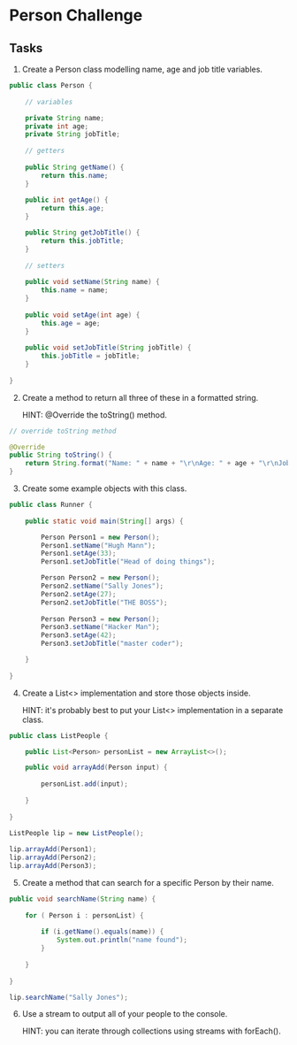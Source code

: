 # Person Challenge

## Tasks

1. Create a Person class modelling name, age and job title variables.

```java
public class Person {
	
	// variables

	private String name;
	private int age;
	private String jobTitle;
	
	// getters
	
	public String getName() {
		return this.name;
	}
	
	public int getAge() {
		return this.age;
	}

	public String getJobTitle() {
		return this.jobTitle;
	}
	
	// setters
	
	public void setName(String name) {
		this.name = name;
	}
	
	public void setAge(int age) {
		this.age = age;
	}
	
	public void setJobTitle(String jobTitle) {
		this.jobTitle = jobTitle;
	}
	
}
```

2. Create a method to return all three of these in a formatted string.

	HINT: @Override the toString() method.

```java
// override toString method

@Override
public String toString() {
	return String.format("Name: " + name + "\r\nAge: " + age + "\r\nJob Title: " + jobTitle);
}
```

3. Create some example objects with this class.

```java
public class Runner {
	
	public static void main(String[] args) {

		Person Person1 = new Person();
		Person1.setName("Hugh Mann");
		Person1.setAge(33);
		Person1.setJobTitle("Head of doing things");

		Person Person2 = new Person();
		Person2.setName("Sally Jones");
		Person2.setAge(27);
		Person2.setJobTitle("THE BOSS");
		
		Person Person3 = new Person();
		Person3.setName("Hacker Man");
		Person3.setAge(42);
		Person3.setJobTitle("master coder");

	}
	
}
```

4. Create a List<> implementation and store those objects inside.

	HINT: it's probably best to put your List<> implementation in a separate class.

```java
public class ListPeople {

	public List<Person> personList = new ArrayList<>();

	public void arrayAdd(Person input) {
		
		personList.add(input);
		
	}
	
}
```

```java
ListPeople lip = new ListPeople();
		
lip.arrayAdd(Person1);
lip.arrayAdd(Person2);
lip.arrayAdd(Person3);
```


5. Create a method that can search for a specific Person by their name.

```java
public void searchName(String name) {
		
	for ( Person i : personList) {
		
		if (i.getName().equals(name)) {
			System.out.println("name found");
		}
		
	}
	
}
```

```java
lip.searchName("Sally Jones");
```


6. Use a stream to output all of your people to the console.

	HINT: you can iterate through collections using streams with forEach().